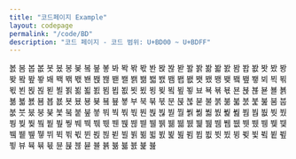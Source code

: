 ```yaml
---
title: "코드페이지 Example"
layout: codepage
permalink: "/code/BD"
description: "코드 페이지 - 코드 범위: U+BD00 ~ U+BDFF"
---
```


<span class="character">봀</span>
<span class="code tofu"></span>
<span class="code tofu"></span>
<span class="code tofu"></span>
<span class="character">봄</span>
<span class="character">봅</span>
<span class="character">봆</span>
<span class="character">봇</span>
<span class="character">봈</span>
<span class="character">봉</span>
<span class="character">봊</span>
<span class="code tofu"></span>
<span class="character">봌</span>
<span class="code tofu"></span>
<span class="character">봎</span>
<span class="character">봏</span>
<span class="character">봐</span>
<span class="character">봑</span>
<span class="character">봒</span>
<span class="character">봓</span>
<span class="character">봔</span>
<span class="character">봕</span>
<span class="character">봖</span>
<span class="character">봗</span>
<span class="character">봘</span>
<span class="character">봙</span>
<span class="character">봚</span>
<span class="character">봛</span>
<span class="character">봜</span>
<span class="code tofu"></span>
<span class="code tofu"></span>
<span class="code tofu"></span>
<span class="character">봠</span>
<span class="character">봡</span>
<span class="character">봢</span>
<span class="character">봣</span>
<span class="character">봤</span>
<span class="character">봥</span>
<span class="character">봦</span>
<span class="code tofu"></span>
<span class="character">봨</span>
<span class="code tofu"></span>
<span class="character">봪</span>
<span class="character">봫</span>
<span class="character">봬</span>
<span class="character">봭</span>
<span class="character">봮</span>
<span class="character">봯</span>
<span class="character">봰</span>
<span class="character">봱</span>
<span class="character">봲</span>
<span class="character">봳</span>
<span class="character">봴</span>
<span class="character">봵</span>
<span class="character">봶</span>
<span class="character">봷</span>
<span class="character">봸</span>
<span class="code tofu"></span>
<span class="code tofu"></span>
<span class="code tofu"></span>
<span class="character">봼</span>
<span class="character">봽</span>
<span class="character">봾</span>
<span class="character">봿</span>
<span class="character">뵀</span>
<span class="character">뵁</span>
<span class="character">뵂</span>
<span class="code tofu"></span>
<span class="character">뵄</span>
<span class="code tofu"></span>
<span class="character">뵆</span>
<span class="character">뵇</span>
<span class="character">뵈</span>
<span class="character">뵉</span>
<span class="character">뵊</span>
<span class="character">뵋</span>
<span class="character">뵌</span>
<span class="character">뵍</span>
<span class="character">뵎</span>
<span class="character">뵏</span>
<span class="character">뵐</span>
<span class="character">뵑</span>
<span class="character">뵒</span>
<span class="character">뵓</span>
<span class="character">뵔</span>
<span class="code tofu"></span>
<span class="code tofu"></span>
<span class="code tofu"></span>
<span class="character">뵘</span>
<span class="character">뵙</span>
<span class="character">뵚</span>
<span class="character">뵛</span>
<span class="character">뵜</span>
<span class="character">뵝</span>
<span class="character">뵞</span>
<span class="code tofu"></span>
<span class="character">뵠</span>
<span class="code tofu"></span>
<span class="character">뵢</span>
<span class="character">뵣</span>
<span class="character">뵤</span>
<span class="character">뵥</span>
<span class="character">뵦</span>
<span class="character">뵧</span>
<span class="character">뵨</span>
<span class="character">뵩</span>
<span class="character">뵪</span>
<span class="character">뵫</span>
<span class="character">뵬</span>
<span class="character">뵭</span>
<span class="character">뵮</span>
<span class="character">뵯</span>
<span class="character">뵰</span>
<span class="code tofu"></span>
<span class="code tofu"></span>
<span class="code tofu"></span>
<span class="character">뵴</span>
<span class="character">뵵</span>
<span class="character">뵶</span>
<span class="character">뵷</span>
<span class="character">뵸</span>
<span class="character">뵹</span>
<span class="character">뵺</span>
<span class="code tofu"></span>
<span class="character">뵼</span>
<span class="code tofu"></span>
<span class="character">뵾</span>
<span class="character">뵿</span>
<span class="character">부</span>
<span class="character">북</span>
<span class="character">붂</span>
<span class="character">붃</span>
<span class="character">분</span>
<span class="character">붅</span>
<span class="character">붆</span>
<span class="character">붇</span>
<span class="character">불</span>
<span class="character">붉</span>
<span class="character">붊</span>
<span class="character">붋</span>
<span class="character">붌</span>
<span class="character">붍</span>
<span class="character">붎</span>
<span class="code tofu"></span>
<span class="character">붐</span>
<span class="character">붑</span>
<span class="character">붒</span>
<span class="character">붓</span>
<span class="character">붔</span>
<span class="character">붕</span>
<span class="character">붖</span>
<span class="character">붗</span>
<span class="character">붘</span>
<span class="character">붙</span>
<span class="character">붚</span>
<span class="character">붛</span>
<span class="character">붜</span>
<span class="character">붝</span>
<span class="character">붞</span>
<span class="character">붟</span>
<span class="character">붠</span>
<span class="character">붡</span>
<span class="character">붢</span>
<span class="character">붣</span>
<span class="character">붤</span>
<span class="character">붥</span>
<span class="character">붦</span>
<span class="character">붧</span>
<span class="character">붨</span>
<span class="character">붩</span>
<span class="character">붪</span>
<span class="code tofu"></span>
<span class="character">붬</span>
<span class="character">붭</span>
<span class="character">붮</span>
<span class="character">붯</span>
<span class="character">붰</span>
<span class="character">붱</span>
<span class="character">붲</span>
<span class="character">붳</span>
<span class="character">붴</span>
<span class="character">붵</span>
<span class="character">붶</span>
<span class="character">붷</span>
<span class="character">붸</span>
<span class="character">붹</span>
<span class="character">붺</span>
<span class="character">붻</span>
<span class="character">붼</span>
<span class="character">붽</span>
<span class="character">붾</span>
<span class="character">붿</span>
<span class="character">뷀</span>
<span class="character">뷁</span>
<span class="character">뷂</span>
<span class="character">뷃</span>
<span class="character">뷄</span>
<span class="character">뷅</span>
<span class="character">뷆</span>
<span class="code tofu"></span>
<span class="character">뷈</span>
<span class="character">뷉</span>
<span class="character">뷊</span>
<span class="character">뷋</span>
<span class="character">뷌</span>
<span class="character">뷍</span>
<span class="character">뷎</span>
<span class="character">뷏</span>
<span class="character">뷐</span>
<span class="character">뷑</span>
<span class="character">뷒</span>
<span class="character">뷓</span>
<span class="character">뷔</span>
<span class="character">뷕</span>
<span class="character">뷖</span>
<span class="character">뷗</span>
<span class="character">뷘</span>
<span class="character">뷙</span>
<span class="character">뷚</span>
<span class="character">뷛</span>
<span class="character">뷜</span>
<span class="character">뷝</span>
<span class="character">뷞</span>
<span class="character">뷟</span>
<span class="character">뷠</span>
<span class="character">뷡</span>
<span class="character">뷢</span>
<span class="code tofu"></span>
<span class="character">뷤</span>
<span class="character">뷥</span>
<span class="character">뷦</span>
<span class="character">뷧</span>
<span class="character">뷨</span>
<span class="character">뷩</span>
<span class="character">뷪</span>
<span class="character">뷫</span>
<span class="character">뷬</span>
<span class="character">뷭</span>
<span class="character">뷮</span>
<span class="character">뷯</span>
<span class="character">뷰</span>
<span class="character">뷱</span>
<span class="character">뷲</span>
<span class="character">뷳</span>
<span class="character">뷴</span>
<span class="character">뷵</span>
<span class="character">뷶</span>
<span class="character">뷷</span>
<span class="character">뷸</span>
<span class="character">뷹</span>
<span class="character">뷺</span>
<span class="character">뷻</span>
<span class="character">뷼</span>
<span class="character">뷽</span>
<span class="character">뷾</span>
<span class="code tofu"></span>